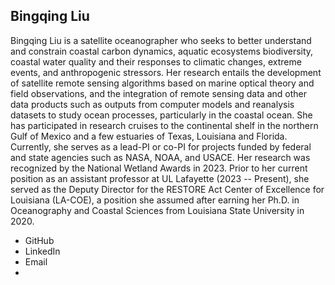## Bingqing Liu
Bingqing Liu is a satellite oceanographer who seeks to better understand and constrain coastal carbon dynamics, aquatic ecosystems biodiversity, coastal water quality and their responses to climatic changes, extreme events, and anthropogenic stressors. Her research entails the development of satellite remote sensing algorithms based on marine optical theory and field observations, and the integration of remote sensing data and other data products such as outputs from computer models and reanalysis datasets to study ocean processes, particularly in the coastal ocean. She has participated in research cruises to the continental shelf in the northern Gulf of Mexico and a few estuaries of Texas, Louisiana and Florida. Currently, she serves as a lead-PI or co-PI for projects funded by federal and state agencies such as NASA, NOAA, and USACE. Her research was recognized by the National Wetland Awards in 2023. Prior to her current position as an assistant professor at UL Lafayette (2023 -- Present), she served as the Deputy Director for the RESTORE Act Center of Excellence for Louisiana (LA-COE), a position she assumed after earning her Ph.D. in Oceanography and Coastal Sciences from Louisiana State University in 2020. 


* GitHub
* LinkedIn
* Email
* 
